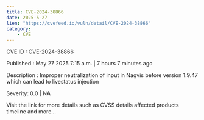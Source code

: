 ```yaml
---
title: CVE-2024-38866
date: 2025-5-27
lien: "https://cvefeed.io/vuln/detail/CVE-2024-38866"
category:
    - CVE
---
```


CVE ID : CVE-2024-38866

Published :  May 27
2025
7:15 a.m. | 7 hours
7 minutes ago

Description : Improper neutralization of input in Nagvis before version 1.9.47 which can lead to livestatus injection

Severity: 0.0 | NA

Visit the link for more details
such as CVSS details
affected products
timeline
and more...
